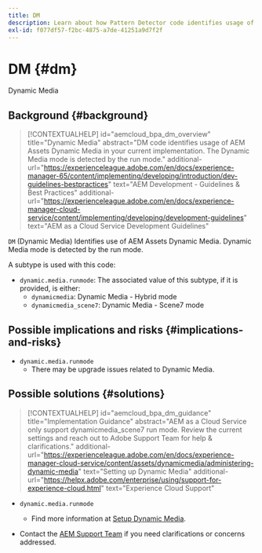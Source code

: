 ```yaml
---
title: DM
description: Learn about how Pattern Detector code identifies usage of AEM Assets - Dynamic Media.
exl-id: f077df57-f2bc-4875-a7de-41251a9d7f2f
---
```

# DM {#dm}

Dynamic Media

## Background {#background}

>[!CONTEXTUALHELP]
>id="aemcloud_bpa_dm_overview"
>title="Dynamic Media"
>abstract="DM code identifies usage of AEM Assets Dynamic Media in your current implementation. The Dynamic Media mode is detected by the run mode."
>additional-url="https://experienceleague.adobe.com/en/docs/experience-manager-65/content/implementing/developing/introduction/dev-guidelines-bestpractices" text="AEM Development - Guidelines & Best Practices"
>additional-url="https://experienceleague.adobe.com/en/docs/experience-manager-cloud-service/content/implementing/developing/development-guidelines" text="AEM as a Cloud Service Development Guidelines"

`DM` (Dynamic Media) Identifies use of AEM Assets Dynamic Media. Dynamic Media mode is detected by the run mode.

A subtype is used with this code:

* `dynamic.media.runmode`: The associated value of this subtype, if it is provided, is either:
  * `dynamicmedia`: Dynamic Media - Hybrid mode
  * `dynamicmedia_scene7`: Dynamic Media - Scene7 mode

## Possible implications and risks {#implications-and-risks}

* `dynamic.media.runmode`
  * There may be upgrade issues related to Dynamic Media.

## Possible solutions {#solutions}

>[!CONTEXTUALHELP]
>id="aemcloud_bpa_dm_guidance"
>title="Implementation Guidance"
>abstract="AEM as a Cloud Service only support dynamicmedia_scene7 run mode. Review the current settings and reach out to Adobe Support Team for help & clarifications."
>additional-url="https://experienceleague.adobe.com/en/docs/experience-manager-cloud-service/content/assets/dynamicmedia/administering-dynamic-media" text="Setting up Dynamic Media"
>additional-url="https://helpx.adobe.com/enterprise/using/support-for-experience-cloud.html" text="Experience Cloud Support"


* `dynamic.media.runmode`
  * Find more information at [Setup Dynamic Media](https://experienceleague.adobe.com/en/docs/experience-manager-cloud-service/content/assets/dynamicmedia/administering-dynamic-media).

* Contact the [AEM Support Team](https://helpx.adobe.com/enterprise/using/support-for-experience-cloud.html) if you need clarifications or concerns addressed.
